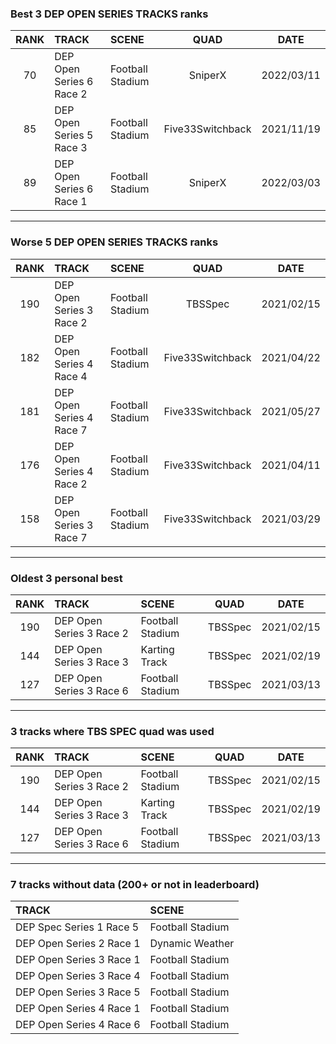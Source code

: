 ### Best 3 DEP OPEN SERIES TRACKS ranks
|RANK|TRACK|SCENE|QUAD|DATE|
|:---:|:---|:---|:---:|:---:|
|70|DEP Open Series 6 Race 2|Football Stadium|SniperX|2022/03/11|
|85|DEP Open Series 5 Race 3|Football Stadium|Five33Switchback|2021/11/19|
|89|DEP Open Series 6 Race 1|Football Stadium|SniperX|2022/03/03|
---
### Worse 5 DEP OPEN SERIES TRACKS ranks
|RANK|TRACK|SCENE|QUAD|DATE|
|:---:|:---|:---|:---:|:---:|
|190|DEP Open Series 3 Race 2|Football Stadium|TBSSpec|2021/02/15|
|182|DEP Open Series 4 Race 4|Football Stadium|Five33Switchback|2021/04/22|
|181|DEP Open Series 4 Race 7|Football Stadium|Five33Switchback|2021/05/27|
|176|DEP Open Series 4 Race 2|Football Stadium|Five33Switchback|2021/04/11|
|158|DEP Open Series 3 Race 7|Football Stadium|Five33Switchback|2021/03/29|
---
### Oldest 3 personal best
|RANK|TRACK|SCENE|QUAD|DATE|
|:---:|:---|:---|:---:|:---:|
|190|DEP Open Series 3 Race 2|Football Stadium|TBSSpec|2021/02/15|
|144|DEP Open Series 3 Race 3|Karting Track|TBSSpec|2021/02/19|
|127|DEP Open Series 3 Race 6|Football Stadium|TBSSpec|2021/03/13|
---
### 3 tracks where TBS SPEC quad was used
|RANK|TRACK|SCENE|QUAD|DATE|
|:---:|:---|:---|:---:|:---:|
|190|DEP Open Series 3 Race 2|Football Stadium|TBSSpec|2021/02/15|
|144|DEP Open Series 3 Race 3|Karting Track|TBSSpec|2021/02/19|
|127|DEP Open Series 3 Race 6|Football Stadium|TBSSpec|2021/03/13|
---
### 7 tracks without data (200+ or not in leaderboard)
|TRACK|SCENE|
|:---|:---|
|DEP Spec Series 1 Race 5|Football Stadium|
|DEP Open Series 2 Race 1|Dynamic Weather|
|DEP Open Series 3 Race 1|Football Stadium|
|DEP Open Series 3 Race 4|Football Stadium|
|DEP Open Series 3 Race 5|Football Stadium|
|DEP Open Series 4 Race 1|Football Stadium|
|DEP Open Series 4 Race 6|Football Stadium|
